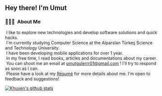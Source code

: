 
<h2>Hey there! I'm Umut</h2>

<!-- ## 👋 &nbsp;Hey there! I'm Umut -->

### 👨🏻‍💻 &nbsp;About Me

 &nbsp;I like to explore new technologies and develop software solutions and quick hacks.\
 &nbsp;I'm currently studying Computer Science at the Alparslan Türkeş Science and Technology University.\
 &nbsp;I have been developing mobile applications for over 1 year.\
 &nbsp;In my free time, I read books, articles and documentations about my career.\
 &nbsp;You can shoot me an email at umutgulerrr01@gmail.com ! I'll try to respond as soon as I can.\
 &nbsp;Please have a look at my [Résumé](http://umutlaguler.com) for more details about me. I'm open to feedback and suggestions!



[![Khuyen's github stats](https://github-readme-stats.vercel.app/api?username=umutlaguler&count_private=true&show_icons=true&theme=radical&hide_rank=false)](https://github.com/umutlaguler/github-readme-stats)


